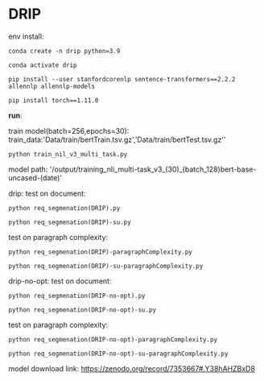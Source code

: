 # DRIP

env install:

    conda create -n drip python=3.9

    conda activate drip

    pip install --user stanfordcorenlp sentence-transformers==2.2.2 allennlp allennlp-models

    pip install torch==1.11.0


**run**:



train model(batch=256,epochs=30):
    train_data:'Data/train/bertTrain.tsv.gz','Data/train/bertTest.tsv.gz''

    python train_nil_v3_multi_task.py

model path: '/output/training_nli_multi-task_v3_(30)\_(batch_128)bert-base-uncased-(date)'

drip:
test on document:

    python req_segmenation(DRIP).py

    python req_segmenation(DRIP)-su.py

test on paragraph complexity:
        
    python req_segmenation(DRIP)-paragraphComplexity.py

    python req_segmenation(DRIP)-su-paragraphComplexity.py

drip-no-opt:
test on document:

    python req_segmenation(DRIP-no-opt).py

    python req_segmenation(DRIP-no-opt)-su.py

test on paragraph complexity:
        
    python req_segmenation(DRIP-no-opt)-paragraphComplexity.py

    python req_segmenation(DRIP-no-opt)-su-paragraphComplexity.py

model download link:
    https://zenodo.org/record/7353667#.Y38hAHZBxD8
    
